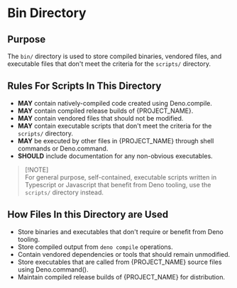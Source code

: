 # **Bin Directory**

## **Purpose**

The `bin/` directory is used to store compiled binaries, vendored files, and executable files that don't meet the criteria for the `scripts/` directory.

## **Rules For Scripts In This Directory**

- **MAY** contain natively-compiled code created using Deno.compile.
- **MAY** contain compiled release builds of {PROJECT_NAME}.
- **MAY** contain vendored files that should not be modified.
- **MAY** contain executable scripts that don't meet the criteria for the `scripts/` directory.
- **MAY** be executed by other files in {PROJECT_NAME} through shell commands or Deno.command.
- **SHOULD** include documentation for any non-obvious executables.

> [!NOTE]\
> For general purpose, self-contained, executable scripts written in Typescript or Javascript that benefit from Deno tooling, use the `scripts/` directory instead.

## **How Files In this Directory are Used**

- Store binaries and executables that don't require or benefit from Deno tooling.
- Store compiled output from `deno compile` operations.
- Contain vendored dependencies or tools that should remain unmodified.
- Store executables that are called from {PROJECT_NAME} source files using Deno.command().
- Maintain compiled release builds of {PROJECT_NAME} for distribution.
